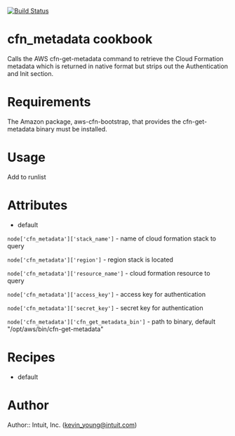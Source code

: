 [![Build Status](https://secure.travis-ci.org/intuit/cfn_metadata-cookbook.png)](http://travis-ci.org/intuit/ec2_metadata-cookbook)

# cfn_metadata cookbook
Calls the AWS cfn-get-metadata command to retrieve the Cloud Formation metadata which is returned in native format but strips out the Authentication and Init section.

# Requirements
The Amazon package, aws-cfn-bootstrap, that provides the cfn-get-metadata binary must be installed.

# Usage
Add to runlist

# Attributes
* default

`node['cfn_metadata']['stack_name']`    - name of cloud formation stack to query

`node['cfn_metadata']['region']`        - region stack is located

`node['cfn_metadata']['resource_name']` - cloud formation resource to query 

`node['cfn_metadata']['access_key']`    - access key for authentication

`node['cfn_metadata']['secret_key']`   - secret key for authentication 

`node['cfn_metadata']['cfn_get_metadata_bin']`  - path to binary, default "/opt/aws/bin/cfn-get-metadata"

# Recipes
* default

# Author

Author:: Intuit, Inc. (<kevin_young@intuit.com>)
